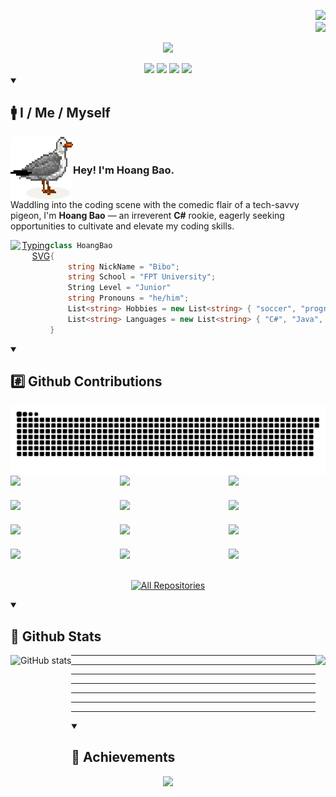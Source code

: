 <!-- Introduction -->
<p align="right">
  <a href="https://github.com/ngbao245?tab=repositories"><img src="https://komarev.com/ghpvc/?username=ngbao245&style=for-the-badge&base=1000&color=AE82CE"></a>
    </br>
  <a href="https://github.com/login?return_to=https%3A%2F%2Fgithub.com%2Fngbao245">
    <img src="https://img.shields.io/github/followers/ngbao245?label=follow&style=for-the-badge&logo=github">
  </a>
</p>

<p align="center">
    <a href="https://github.com/ngbao245?tab=repositories"><img src="https://readme-typing-svg.herokuapp.com/?font=Righteous&size=40&color=AE82CE&center=true&vCenter=true&width=500&height=70&duration=3000&lines=Hi+There!;+I'm+BaoBiBo!;" /></a>
</p>

<div align="center"> 
  <a href="mailto:ng.hoangbao03@gmail.com">
    <img src="https://img.shields.io/badge/Gmail-FEBB03?color=AAAAAA&style=for-the-badge&logo=gmail&logoColor=red"/></a>
  <a href="https://www.linkedin.com/in/ngbao2405/" target="_blank">
    <img src="https://img.shields.io/badge/LinkedIn-0077B5?style=for-the-badge&logo=linkedin&logoColor=white"/></a>
  <a href="https://drive.google.com/file/d/14F_sxEQ5n8aAX3rHN3ieyY5n_7csE3o_/view?usp=sharing" target="_blank">
     <img src="https://img.shields.io/badge/Resume-FF5722?style=for-the-badge&logo=todoist&logoColor=white"/></a>
  <a href="https://www.instagram.com/ng_bao245/" target="_blank">
    <img src="https://img.shields.io/badge/Instagram-333333?color=FC0063&style=for-the-badge&logo=instagram&logoColor=white"/></a>
</div>

<details open>
  <summary><h2>🚹 I / Me / Myself</h2></summary>
  
  <div style="display: flex; align-items: center;">
    <img align="left" src="https://github.com/ngbao245/ngbao245/blob/main/images/pigeon3.png" width="100" height="100">
    <h3 align="left">Hey! I'm Hoang Bao.</h3>
  </div>
  Waddling into the coding scene with the comedic flair of a tech-savvy pigeon, I'm <b>Hoang Bao</b> — an irreverent <b>C#</b> rookie, eagerly seeking opportunities to cultivate and elevate my coding skills.
  
  <br>
  
  <div style="display: flex; align-items: left;">


  <!-- 
  - I am a programming rookie.
  - I like to use a variety of productivity software to boost up my efficiency.
  - I like C#, and I used to dream of being a game developer.
  - But reality has left me with no time to learn, so I started with web development.
  - I'm intrigued by exploring and experimenting with unfamiliar technologies.
  -->

  </br>

  <p align="right">
    <a href="https://github.com/ngbao245?tab=repositories"><img src="https://readme-typing-svg.herokuapp.com?font=ui-monospace%2C+SFMono-Regular%2C+%22SF+Mono%22%2C+Menlo%2C+Consolas%2C+%22Liberation+Mono%22%2C+monospace&size=15&duration=0.000000000000000000000001&pause=0.0000000000000000001&color=AE82CE&repeat=false&vCenter=true&multiline=true&random=false&width=720&height=110&lines=&#x2022;+I+am+a+programming+rookie.;&#x2022;+I+like+to+use+a+variety+of+productivity+software+to+boost+up+my+efficiency.;&#x2022;+I+like+C%23%2C+and+I+used+to+dream+of+being+a+game+developer.;&#x2022;+But+reality+has+left+me+with+no+time+to+learn%2C+so+I+started+with+web+development.;&#x2022;+I'm+intrigued+by+exploring+and+experimenting+with+unfamiliar+technologies." alt="Typing SVG" /></a>
  </p>

```csharp
class HoangBao
{
    string NickName = "Bibo";
    string School = "FPT University";
    String Level = "Junior"
    string Pronouns = "he/him";
    List<string> Hobbies = new List<string> { "soccer", "programming", "music", "travel" };
    List<string> Languages = new List<string> { "C#", "Java", "JavaScript", "TypeScript" };
}
```
  </div>
</details>




<details open>
  <summary><h2>#️⃣ Github Contributions</h2></summary>
    <a href="https://github.com/ngbao245?tab=repositories">
      <img src="https://raw.githubusercontent.com/ngbao245/ngbao245/output/github-contribution-grid-snake-dark.svg" alt="Snake Gif">
    </a>

<div style="display: grid; grid-template-columns: repeat(3, 1fr); gap: 20px;">
  <!-- opslink -->
    <a href="https://github.com/ngbao245/pizza-service-capstone"><img width="278" src="https://denvercoder1-github-readme-stats.vercel.app/api/pin/?username=ngbao245&repo=pizza-service-capstone&theme=material-palenight&bg_color=1F222E&title_color=AE82CE&hide_border=true&show_description=false&show_icons=false"/></a>
  <!-- koi-farm-frontend -->
      <a href="https://github.com/ngbao245/koi-farm-frontend"><img width="278" src="https://denvercoder1-github-readme-stats.vercel.app/api/pin/?username=ngbao245&repo=koi-farm-frontend&theme=material-palenight&bg_color=1F222E&title_color=AE82CE&hide_border=true&show_description=false&show_icons=false"/></a>
  <!-- koi-farm-backend -->
      <a href="https://github.com/ngbao245/koi-farm-backend"><img width="278" src="https://denvercoder1-github-readme-stats.vercel.app/api/pin/?username=ngbao245&repo=koi-farm-backend&theme=material-palenight&bg_color=1F222E&title_color=AE82CE&hide_border=true&show_description=false&show_icons=false"/></a>
    <!-- bird-store-android -->
      <a href="https://github.com/ngbao245/bird-store-android"><img width="278" src="https://denvercoder1-github-readme-stats.vercel.app/api/pin/?username=ngbao245&repo=bird-store-android&theme=material-palenight&bg_color=1F222E&title_color=AE82CE&hide_border=true&show_description=false&show_icons=false"/></a>
  <!-- dotnetCore -->
      <a href="https://github.com/ngbao245/dot-net-core-web-api"><img width="278" src="https://denvercoder1-github-readme-stats.vercel.app/api/pin/?username=ngbao245&repo=dot-net-core-web-api&theme=material-palenight&bg_color=1F222E&title_color=AE82CE&hide_border=true&show_description=false&show_icons=false"/></a>
  <!-- TaskManagement -->
      <a href="https://github.com/ngbao245/task-management-application"><img width="278" src="https://denvercoder1-github-readme-stats.vercel.app/api/pin/?username=ngbao245&repo=task-management-application&theme=material-palenight&bg_color=1F222E&title_color=AE82CE&hide_border=true&show_description=false&show_icons=false"/></a>
  <!-- StudentManagement -->
      <a href="https://github.com/ngbao245/student-management-console"><img width="278" src="https://denvercoder1-github-readme-stats.vercel.app/api/pin/?username=ngbao245&repo=student-management-console&theme=material-palenight&bg_color=1F222E&title_color=AE82CE&hide_border=true&show_description=false&show_icons=false"/></a>
  <!-- LeetCode -->
      <a href="https://github.com/ngbao245/leetcode"><img width="278" src="https://denvercoder1-github-readme-stats.vercel.app/api/pin/?username=ngbao245&repo=leetcode&theme=material-palenight&bg_color=1F222E&title_color=AE82CE&hide_border=true&show_description=false&show_icons=false"/></a>
  <!-- Loop -->
      <a href="https://github.com/ngbao245/loop-horror-game"><img width="278" src="https://denvercoder1-github-readme-stats.vercel.app/api/pin/?username=ngbao245&repo=loop-horror-game&theme=material-palenight&bg_color=1F222E&title_color=AE82CE&hide_border=true&show_description=false&show_icons=false"/></a>
      <!-- prm392 -->
      <a href="https://github.com/ngbao245/prm392"><img width="278" src="https://denvercoder1-github-readme-stats.vercel.app/api/pin/?username=ngbao245&repo=prm392&theme=material-palenight&bg_color=1F222E&title_color=AE82CE&hide_border=true&show_description=false&show_icons=false"/></a>
    <!-- prn231 -->
      <a href="https://github.com/ngbao245/prn231"><img width="278" src="https://denvercoder1-github-readme-stats.vercel.app/api/pin/?username=ngbao245&repo=prn231&theme=material-palenight&bg_color=1F222E&title_color=AE82CE&hide_border=true&show_description=false&show_icons=false"/></a>
    <!-- Photo_Booth_AI_Detect -->
      <a href="https://github.com/ngbao245/photo-booth-ai-detection"><img width="278" src="https://denvercoder1-github-readme-stats.vercel.app/api/pin/?username=ngbao245&repo=photo-booth-ai-detection&theme=material-palenight&bg_color=1F222E&title_color=AE82CE&hide_border=true&show_description=false&show_icons=false"/></a>


</div>
   
<br>
  <p align="center">
    <a href="https://github.com/ngbao245?tab=repositories"><img alt="All Repositories" title="All Repositories" src="https://custom-icon-badges.demolab.com/badge/-Click%20Here%20For%20All%20My%20Repos-1F222E?style=for-the-badge&logoColor=white&logo=repo"/></a>
  </p>
</details>

<details open>
  <summary><h2>📶 Github Stats</h2></summary>
  <a href="https://github.com/ngbao245?tab=repositories">
    <img height="180" align="left" src="https://github-readme-stats.vercel.app/api?username=ngbao245&theme=material-palenight&show_icons=true" alt="GitHub stats"></a>
  <a href="https://github.com/ngbao245?tab=repositories">
    <img height="180" align="right" src="https://github-readme-stats.vercel.app/api/top-langs/?username=ngbao245&theme=material-palenight&layout=compact&langs_count=5"></a>

---
---
---
---
---
---
---
</details>

<details open>
  <summary><h2>💎 Achievements</h2></summary>
    <p align="center">
        <a href="https://github.com/user-attachments/assets/914c697c-3ed1-4eae-a38f-a8ee8d07f34b/" target="_blank">
        <img src="https://github.com/user-attachments/assets/914c697c-3ed1-4eae-a38f-a8ee8d07f34b"/></a>
    </p>
</details>  
